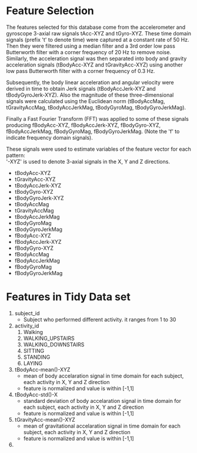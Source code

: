 # Feature Selection
The features selected for this database come from the accelerometer and gyroscope 3-axial raw signals tAcc-XYZ and tGyro-XYZ. These time domain signals (prefix 't' to denote time) were captured at a constant rate of 50 Hz. Then they were filtered using a median filter and a 3rd order low pass Butterworth filter with a corner frequency of 20 Hz to remove noise. Similarly, the acceleration signal was then separated into body and gravity acceleration signals (tBodyAcc-XYZ and tGravityAcc-XYZ) using another low pass Butterworth filter with a corner frequency of 0.3 Hz. 

Subsequently, the body linear acceleration and angular velocity were derived in time to obtain Jerk signals (tBodyAccJerk-XYZ and tBodyGyroJerk-XYZ). Also the magnitude of these three-dimensional signals were calculated using the Euclidean norm (tBodyAccMag, tGravityAccMag, tBodyAccJerkMag, tBodyGyroMag, tBodyGyroJerkMag). 

Finally a Fast Fourier Transform (FFT) was applied to some of these signals producing fBodyAcc-XYZ, fBodyAccJerk-XYZ, fBodyGyro-XYZ, fBodyAccJerkMag, fBodyGyroMag, fBodyGyroJerkMag. (Note the 'f' to indicate frequency domain signals). 

These signals were used to estimate variables of the feature vector for each pattern:  
'-XYZ' is used to denote 3-axial signals in the X, Y and Z directions.

* tBodyAcc-XYZ
* tGravityAcc-XYZ
* tBodyAccJerk-XYZ
* tBodyGyro-XYZ
* tBodyGyroJerk-XYZ
* tBodyAccMag
* tGravityAccMag
* tBodyAccJerkMag
* tBodyGyroMag
* tBodyGyroJerkMag
* fBodyAcc-XYZ
* fBodyAccJerk-XYZ
* fBodyGyro-XYZ
* fBodyAccMag
* fBodyAccJerkMag
* fBodyGyroMag
* fBodyGyroJerkMag


# Features in Tidy Data set

1. subject_id
    * Subject who performed different activity. it ranges from 1 to 30
2. activity_id
    1. Walking
    2. WALKING_UPSTAIRS
    3. WALKING_DOWNSTAIRS
    4. SITTING
    5. STANDING
    6. LAYING
3. tBodyAcc-mean()-XYZ
   * mean of body accelaration signal in time domain for each subject, each activity in X, Y and Z direction
   * feature is normalized and value is within [-1,1]
4. tBodyAcc-std()-X
   * standard deviation of body accelaration signal in time domain for each subject, each activity in X, Y and Z direction
   * feature is normalized and value is within [-1,1]
5. tGravityAcc-mean()-XYZ
   * mean of gravitational accelaration signal in time domain for each subject, each activity in X, Y and Z direction
   * feature is normalized and value is within [-1,1]
6. 
